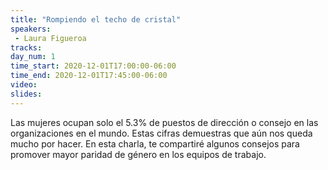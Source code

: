 ```yaml
---
title: "Rompiendo el techo de cristal"
speakers:
 - Laura Figueroa 
tracks:
day_num: 1
time_start: 2020-12-01T17:00:00-06:00
time_end: 2020-12-01T17:45:00-06:00
video:
slides:
---
```


Las mujeres ocupan solo el 5.3% de puestos de dirección o consejo en las organizaciones en el mundo. Estas cifras demuestras que aún nos queda mucho por hacer. En esta charla, te compartiré algunos consejos para promover mayor paridad de género en los equipos de trabajo.


